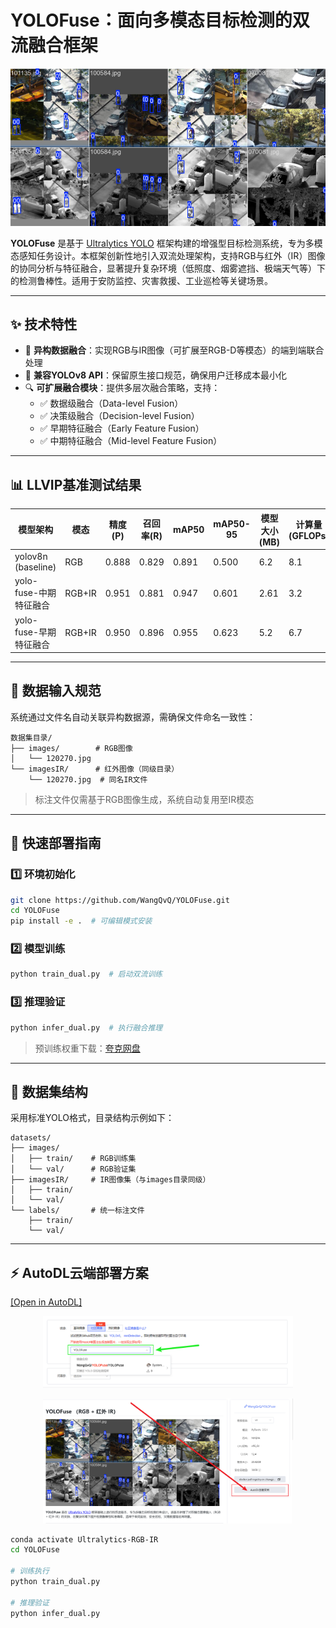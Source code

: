 # YOLOFuse：面向多模态目标检测的双流融合框架

<p align="center">
  <img src="examples/Images/rgbir.png" alt="RGB-IR双模态融合架构示意图" width="600"/>
</p>

**YOLOFuse** 是基于 [Ultralytics YOLO](https://github.com/ultralytics/ultralytics) 框架构建的增强型目标检测系统，专为多模态感知任务设计。本框架创新性地引入双流处理架构，支持RGB与红外（IR）图像的协同分析与特征融合，显著提升复杂环境（低照度、烟雾遮挡、极端天气等）下的检测鲁棒性。适用于安防监控、灾害救援、工业巡检等关键场景。

---

## ✨ 技术特性

* 🚀 **异构数据融合**：实现RGB与IR图像（可扩展至RGB-D等模态）的端到端联合处理
* 🔧 **兼容YOLOv8 API**：保留原生接口规范，确保用户迁移成本最小化
* 🔍 **可扩展融合模块**：提供多层次融合策略，支持：
  - ✅ 数据级融合（Data-level Fusion）
  - ✅ 决策级融合（Decision-level Fusion）
  - ✅ 早期特征融合（Early Feature Fusion）
  - ✅ 中期特征融合（Mid-level Feature Fusion）

---

## 📊 LLVIP基准测试结果

| 模型架构               | 模态   | 精度(P) | 召回率(R) | mAP50 | mAP50-95 | 模型大小(MB) | 计算量(GFLOPs) |
| ---------------------- | ------ | ------- | --------- | ----- | -------- | ------------ | -------------- |
| yolov8n (baseline)     | RGB    | 0.888   | 0.829     | 0.891 | 0.500    | 6.2          | 8.1            |
| yolo-fuse-中期特征融合 | RGB+IR | 0.951   | 0.881     | 0.947 | 0.601    | 2.61         | 3.2            |
| yolo-fuse-早期特征融合 | RGB+IR | 0.950   | 0.896     | 0.955 | 0.623    | 5.2          | 6.7            |

---

## 🧩 数据输入规范

系统通过文件名自动关联异构数据源，需确保文件命名一致性：

```
数据集目录/
├── images/        # RGB图像
│   └── 120270.jpg 
└── imagesIR/      # 红外图像（同级目录）
    └── 120270.jpg  # 同名IR文件
```

> 标注文件仅需基于RGB图像生成，系统自动复用至IR模态

---

## 🚀 快速部署指南

### 1️⃣ 环境初始化

```bash
git clone https://github.com/WangQvQ/YOLOFuse.git
cd YOLOFuse
pip install -e .  # 可编辑模式安装
```

### 2️⃣ 模型训练

```bash
python train_dual.py  # 启动双流训练
```

### 3️⃣ 推理验证

```bash
python infer_dual.py  # 执行融合推理
```

> 预训练权重下载：[夸克网盘](https://pan.quark.cn/s/5e8f1c94ae5d)

---

## 📂 数据集结构

采用标准YOLO格式，目录结构示例如下：

```
datasets/
├── images/
│   ├── train/    # RGB训练集
│   └── val/      # RGB验证集
├── imagesIR/     # IR图像集（与images目录同级）
│   ├── train/
│   └── val/
└── labels/       # 统一标注文件
    ├── train/
    └── val/
```

---

## ⚡ AutoDL云端部署方案

[[Open in AutoDL]](https://www.codewithgpu.com/i/WangQvQ/YOLOFuse/YOLOFuse)

<p align="center">
  <img src="examples/Images/autodl.png" alt="AutoDL平台界面" width="400"/> 
</p>

<p align="center">
  <img src="examples/Images/dutodlcreate.png" alt="实例创建流程" width="400"/>
</p>

```bash
conda activate Ultralytics-RGB-IR
cd YOLOFuse

# 训练执行
python train_dual.py

# 推理验证
python infer_dual.py
```
